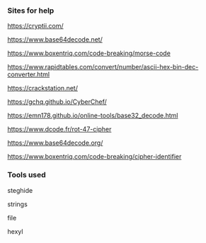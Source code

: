 
### Sites for help

https://cryptii.com/

https://www.base64decode.net/

https://www.boxentriq.com/code-breaking/morse-code

https://www.rapidtables.com/convert/number/ascii-hex-bin-dec-converter.html

https://crackstation.net/

https://gchq.github.io/CyberChef/

https://emn178.github.io/online-tools/base32_decode.html

https://www.dcode.fr/rot-47-cipher

https://www.base64decode.org/

https://www.boxentriq.com/code-breaking/cipher-identifier


### Tools used

steghide

strings

file

hexyl

